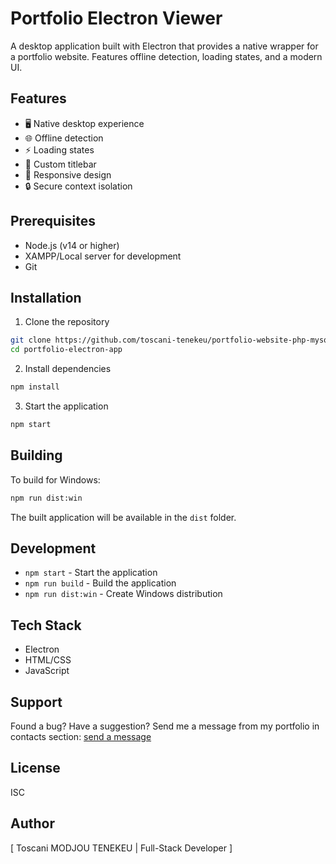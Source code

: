 # Portfolio Electron Viewer

A desktop application built with Electron that provides a native wrapper for a portfolio website. Features offline detection, loading states, and a modern UI.

## Features

- 🖥️ Native desktop experience
- 🌐 Offline detection
- ⚡ Loading states
- 🎨 Custom titlebar
- 💪 Responsive design
- 🔒 Secure context isolation

## Prerequisites

- Node.js (v14 or higher)
- XAMPP/Local server for development
- Git

## Installation

1. Clone the repository
```bash
git clone https://github.com/toscani-tenekeu/portfolio-website-php-mysql_electron-app.git
cd portfolio-electron-app
```

2. Install dependencies
```bash
npm install
```

3. Start the application
```bash
npm start
```

## Building

To build for Windows:
```bash
npm run dist:win
```

The built application will be available in the `dist` folder.

## Development

- `npm start` - Start the application
- `npm run build` - Build the application
- `npm run dist:win` - Create Windows distribution

## Tech Stack

- Electron
- HTML/CSS
- JavaScript

## Support

Found a bug? Have a suggestion? Send me a message from my portfolio in contacts section: [send a message](https://toscani-tenekeu.onrender.com)

## License

ISC

## Author

[ Toscani MODJOU TENEKEU | Full-Stack Developer ]
